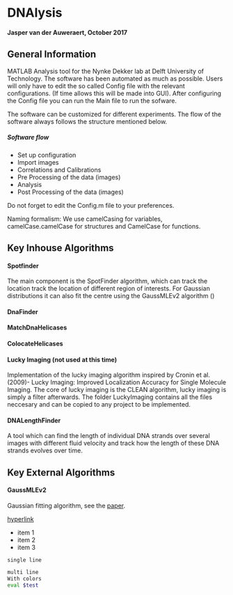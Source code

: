# DNAlysis
#### Jasper van der Auweraert, October 2017

## General Information

MATLAB Analysis tool for the Nynke Dekker lab at Delft University of Technology. The software has been automated as much as possible. Users will only have to edit the so called Config file with the relevant configurations. (If time allows this will be made into GUI). After configuring the Config file you can run the Main file to run the sofware.

The software can be customized for different experiments. The flow of the software always follows the structure mentioned below.

##### Software flow
* Set up configuration
* Import images
* Correlations and Calibrations
* Pre Processing of the data (images)
* Analysis
* Post Processing of the data (images)

Do not forget to edit the Config.m file to your preferences.




Naming formalism:
We use camelCasing for variables, camelCase.camelCase for structures
and CamelCase for functions.



## Key Inhouse Algorithms

#### Spotfinder

The main component is the SpotFinder algorithm, which can track the location track the location of different region of interests. For Gaussian distributions it can also fit the centre using the GaussMLEv2 algorithm ()

#### DnaFinder

#### MatchDnaHelicases

#### ColocateHelicases

#### Lucky Imaging (not used at this time)

Implementation of the lucky imaging algorithm inspired by Cronin et al. (2009)- Lucky Imaging: Improved Localization Accuracy for Single Molecule Imaging. The core of lucky imaging is the CLEAN algorithm, lucky imaging is simply a filter afterwards. The folder LuckyImaging contains all the files neccesary and can be copied to any project to be implemented.

#### DNALengthFinder

A tool which can find the length of individual DNA strands over several images with different fluid velocity and track how the length of these DNA strands evolves over time.



## Key External Algorithms

#### GaussMLEv2

Gaussian fitting algorithm, see the [paper](linktogaussmlev2paper).



[hyperlink](https://studentico.nl/app/auth)

* item 1
* item 2
* item 3

``
single line
``

```bash
multi line
With colors
eval $test
```
